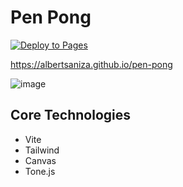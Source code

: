 # Pen Pong

[![Deploy to Pages](https://github.com/AlbertSanIza/pen-pong/actions/workflows/static.yml/badge.svg)](https://github.com/AlbertSanIza/pen-pong/actions/workflows/static.yml)

https://albertsaniza.github.io/pen-pong

![image](https://github.com/user-attachments/assets/6be9396a-d085-4461-aa2d-a3a5c19f55e3)

## Core Technologies

- Vite
- Tailwind
- Canvas
- Tone.js
